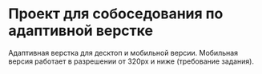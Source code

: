# Проект для собоседования по адаптивной верстке
Адаптивная верстка для десктоп и мобильной версии. Мобильная версия работает в разрешении от 320px и ниже (требование задания).
